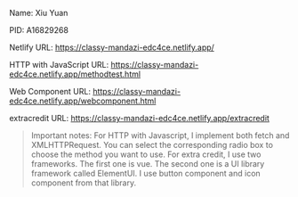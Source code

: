 Name: Xiu Yuan

PID: A16829268

Netlify URL: https://classy-mandazi-edc4ce.netlify.app/

HTTP with JavaScript URL: https://classy-mandazi-edc4ce.netlify.app/methodtest.html

Web Component URL: https://classy-mandazi-edc4ce.netlify.app/webcomponent.html

extracredit URL: https://classy-mandazi-edc4ce.netlify.app/extracredit

>Important notes: For HTTP with Javascript, I implement both fetch and XMLHTTPRequest. You can select the corresponding radio box to choose the method you want to use. For extra credit, I use two frameworks. The first one is vue. The second one is a UI library framework called ElementUI. I use button component and icon component from that library.